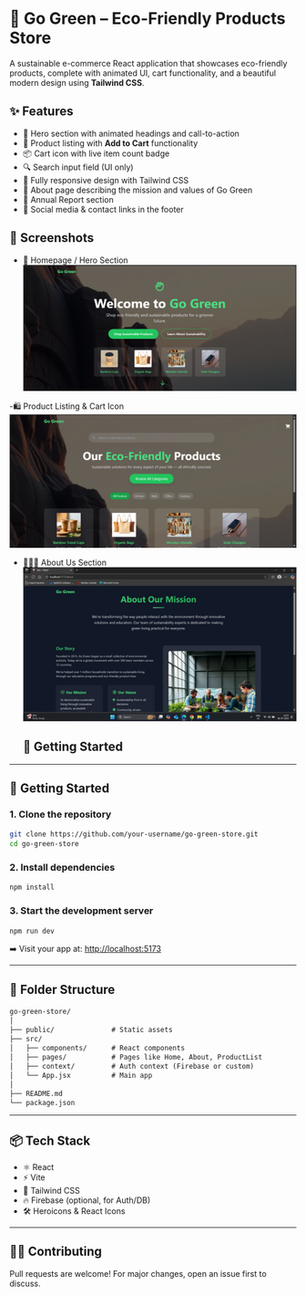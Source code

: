 # 🌿 Go Green – Eco-Friendly Products Store

A sustainable e-commerce React application that showcases eco-friendly products, complete with animated UI, cart functionality, and a beautiful modern design using **Tailwind CSS**.

## ✨ Features

- 💚 Hero section with animated headings and call-to-action
- 🛒 Product listing with **Add to Cart** functionality
- 📦 Cart icon with live item count badge
- 🔍 Search input field (UI only)
- 🎨 Fully responsive design with Tailwind CSS
- 🌱 About page describing the mission and values of Go Green
- 📄 Annual Report section
- 📱 Social media & contact links in the footer

## 📸 Screenshots
- 🏡 Homepage / Hero Section
![App Preview](./Homepage.png)

-🛍️ Product Listing & Cart Icon
![App Preview](https://github.com/Supusha1244/go-green-e-commerce-website/blob/main/Product%20Listing.png)

- 🧑‍🤝‍🧑 About Us Section
  ![App Preview](https://github.com/Supusha1244/go-green-e-commerce-website/blob/main/About%20Us.png)
  ## 🚀 Getting Started
---

## 🚀 Getting Started

### 1. Clone the repository

```bash
git clone https://github.com/your-username/go-green-store.git
cd go-green-store
```

### 2. Install dependencies

```bash
npm install
```

### 3. Start the development server

```bash
npm run dev
```

➡️ Visit your app at: [http://localhost:5173](http://localhost:5173)

---

## 📁 Folder Structure

```
go-green-store/
│
├── public/              # Static assets
├── src/
│   ├── components/      # React components
│   ├── pages/           # Pages like Home, About, ProductList
│   ├── context/         # Auth context (Firebase or custom)
│   └── App.jsx          # Main app
│
├── README.md
└── package.json
```

---

## 📦 Tech Stack

- ⚛️ React
- ⚡ Vite
- 🎨 Tailwind CSS
- 🔥 Firebase (optional, for Auth/DB)
- 🛠️ Heroicons & React Icons

---

## 🧑‍💻 Contributing

Pull requests are welcome! For major changes, open an issue first to discuss.

